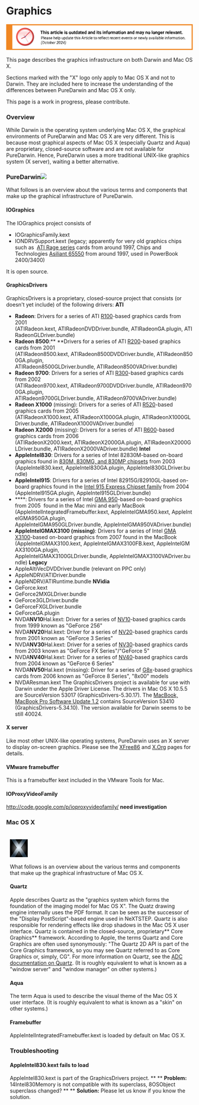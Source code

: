 Graphics
========

![This article is outdated and its information and may no longer relevant.](/img/notice/article-oudated-oct2024.svg)


This page describes the graphics infrastructure on both Darwin and Mac OS X.

Sections marked with the "X" logo only apply to Mac OS X and not to Darwin. They are included here to increase the understanding of the differences between PureDarwin and Mac OS X only. 

This page is a work in progress, please contribute.

### Overview

While Darwin is the operating system underlying Mac OS X, the graphical environments of PureDarwin and Mac OS X are very different. This is because most graphical aspects of Mac OS X (especially Quartz and Aqua) are proprietary, closed-source software and are not available for PureDarwin. Hence, PureDarwin uses a more traditional UNIX-like graphics system (X server), waiting a better alternative.

### PureDarwin![](http://sites.google.com/a/puredarwin.org/puredarwin/_/rsrc/1212143186078/users/prerequisites/darwin9.gif) 

What follows is an overview about the various terms and components that make up the graphical infrastructure of PureDarwin.

#### IOGraphics

The IOGraphics project consists of
-   IOGraphicsFamily.kext
-   IONDRVSupport.kext (legacy; apparently for very old graphics chips such as  [ATI Rage series](http://en.wikipedia.org/wiki/Comparison_of_ATI_Graphics_Processing_Units#Rage_series) cards from around 1997, Chips and Technologies [Asiliant 65550](http://www.asiliant.com/65550.htm) from around 1997, used in PowerBook 2400/3400)

It is open source.

#### GraphicsDrivers

GraphicsDrivers is a proprietary, closed-source project that consists (or doesn't yet include) of the following drivers:
**ATI**
-   **Radeon**: Drivers for a series of ATI [R100](http://en.wikipedia.org/wiki/Radeon_R100)-based graphics cards from 2001 
    (ATIRadeon.kext, ATIRadeonDVDDriver.bundle, ATIRadeonGA.plugin, ATIRadeonGLDriver.bundle)
-   **Radeon 8500**:** **Drivers for a series of ATI [R200](http://en.wikipedia.org/wiki/Radeon_R200)-based graphics cards from 2001 
    (ATIRadeon8500.kext, ATIRadeon8500DVDDriver.bundle, ATIRadeon8500GA.plugin,
    ATIRadeon8500GLDriver.bundle, ATIRadeon8500VADriver.bundle)
-   **Radeon 9700**: Drivers for a series of ATI [R300](http://en.wikipedia.org/wiki/Radeon_R300)-based graphics cards from 2002 
    (ATIRadeon9700.kext, ATIRadeon9700DVDDriver.bundle, ATIRadeon9700GA.plugin, 
    ATIRadeon9700GLDriver.bundle, ATIRadeon9700VADriver.bundle)
-   **Radeon X1000** (missing): Drivers for a series of ATI [R520](http://en.wikipedia.org/wiki/Radeon_R520)-based graphics cards from 2005
    (ATIRadeonX1000.kext, ATIRadeonX1000GA.plugin, ATIRadeonX1000GLDriver.bundle, ATIRadeonX1000VADriver.bundle)
-   **Radeon X2000** (missing): Drivers for a series of ATI [R600](http://en.wikipedia.org/wiki/Radeon_R600)-based graphics cards from 2006
    (ATIRadeonX2000.kext, ATIRadeonX2000GA.plugin, ATIRadeonX2000GLDriver.bundle, ATIRadeonX2000VADriver.bundle)
**Intel**
-   **AppleIntel830**: Drivers for a series of Intel 82830M-based on-board graphics found in [830M, 830MG, and 830MP chipsets](http://www.intel.com/support/chipsets/sb/CS-009234.htm) from 2003 (AppleIntel830.kext, AppleIntel830GA.plugin, AppleIntel830GLDriver.bundle)
-   **AppleIntel915**: Drivers for a series of Intel 82915G/82910GL-based on-board graphics found in the [Intel 915 Express Chipset family](http://www.intel.com/support/chipsets/sb/CS-011594.htm) from 2004 (AppleIntel915GA.plugin, AppleIntel915GLDriver.bundle)
-   ****: Drivers for a series of Intel [GMA 950](http://en.wikipedia.org/wiki/Intel_GMA#GMA_950)-based on-board graphics from 2005 
    found in the Mac mini and early MacBook 
    (AppleIntelIntegratedFramebuffer.kext, AppleIntelGMA950.kext, AppleIntelGMA950GA.plugin, 
    AppleIntelGMA950GLDriver.bundle, AppleIntelGMA950VADriver.bundle)
-   **AppleIntelGMAX3100 (missing)**: Drivers for a series of Intel [GMA X3100](http://en.wikipedia.org/wiki/Intel_GMA#GMA_X3100)-based on-board graphics from 2007
    found in the MacBook
    (AppleIntelGMAX3100.kext, AppleIntelGMAX3100FB.kext, AppleIntelGMAX3100GA.plugin, 
    AppleIntelGMAX3100GLDriver.bundle, AppleIntelGMAX3100VADriver.bundle)
**Legacy**
-   AppleAltiVecDVDDriver.bundle (relevant on PPC only)
-   AppleNDRV/ATIDriver.bundle
-   AppleNDRV/ATIRuntime.bundle
**NVidia**
-   GeForce.kext
-   GeForce2MXGLDriver.bundle
-   GeForce3GLDriver.bundle
-   GeForceFXGLDriver.bundle
-   GeForceGA.plugin
-   NVDA**NV10**Hal.kext: Driver for a series of [NV10](http://en.wikipedia.org/wiki/GeForce_256)-based graphics cards from 1999 known as "GeForce 256"
-   NVDA**NV20**Hal.kext: Driver for a series of [NV20](http://en.wikipedia.org/wiki/GeForce_3_Series)-based graphics cards from 2001 known as "GeForce 3 Series"
-   NVDA**NV30**Hal.kext: Driver for a series of [NV30](http://en.wikipedia.org/wiki/GeForce_FX_Series)-based graphics cards from 2003 known as "GeForce FX Series"/"GeForce 5"
-   NVDA**NV40**Hal.kext: Driver for a series of [NV40](http://en.wikipedia.org/wiki/GeForce_6_Series)-based graphics cards from 2004 known as "GeForce 6 Series"
-   NVDA**NV50**Hal.kext (missing): Driver for a series of [G8x](../index.html)-based graphics cards from 2006 known as "GeForce 8 Series", "8x00" models
-   NVDAResman.kext
The GraphicsDrivers project is available for use with Darwin under the Apple Driver License.
The drivers in Mac OS X 10.5.5 are SourceVersion 53017 (GraphicsDrivers-5.30.17). The [MacBook, MacBook Pro Software Update 1.2](http://www.apple.com/downloads/macosx/apple/application_updates/macbookmacbookprosoftwareupdate12.html) contains SourceVersion 53410 (GraphicsDrivers-5.34.10). The version available for Darwin seems to be still 40024.

#### X server

Like most other UNIX-like operating systems, PureDarwin uses an X server to display on-screen graphics. Please see the [XFree86](xfree86.html) and [X.Org](xorg.html) pages for details.

#### VMware framebuffer

This is a framebuffer kext included in the VMware Tools for Mac.

#### IOProxyVideoFamily

<http://code.google.com/p/ioproxyvideofamily/> **need investigation**

### Mac OS X

<div style="display:inline;float:right;margin-top:5px;margin-right:10px;margin-bottom:5px;margin-left:10px">

![](/img/users/prerequisites/xicon.jpg)

What follows is an overview about the various terms and components that make up the graphical infrastructure of Mac OS X.

#### Quartz

Apple describes Quartz as the "graphics system which forms the foundation of the imaging model for Mac OS X". The Quatz drawing engine internally uses the PDF format. It can be seen as the successor of the "Display PostScript"-based engine used in NeXTSTEP. Quartz is also responsible for rendering effects like drop shadows in the Mac OS X user interface. Quartz is contained in the closed-source, proprietary** Core Graphics** framework. According to Apple, the terms Quartz and Core Graphics are often used synonymously: "The Quartz 2D API is part of the Core Graphics framework, so you may see Quartz referred to as Core Graphics or, simply, CG". For more information on Quartz, see the [ADC documentation on Quartz](http://developer.apple.com/documentation/GraphicsImaging/Quartz-date.html). (It is roughly equivalent to what is known as a "window server" and "window manager" on other systems.)

#### Aqua
The term Aqua is used to describe the visual theme of the Mac OS X user interface. (It is roughly equivalent to what is known as a "skin" on other systems.)

#### Framebuffer

AppleIntelIntegratedFramebuffer.kext is loaded by default on Mac OS X.

### Troubleshooting

#### AppleIntel830.kext fails to load

AppleIntel830.kext is part of the GraphicsDrivers project.
**
**
**Problem:**
14Intel830Memory is not compatible with its superclass, 8OSObject superclass changed?
**
**
**Solution:**
Please let us know if you know the solution.
